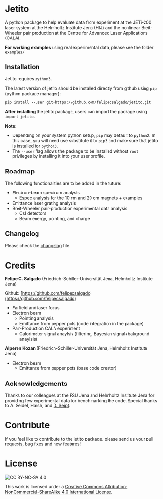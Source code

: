 # Jetito

A python package to help evaluate data from experiment at the JETi-200 laser system at the Helmholtz Institute Jena (HIJ) and the nonlinear Breit-Wheeler pair production at the Centre for Advanced Laser Applications (CALA).

**For working examples** using real experimental data, please see the folder `examples/`

## Installation

Jetito requires `python3`.

The latest version of jetito should be installed directly from github using `pip` (python package manager):

`pip install --user git+https://github.com/felipecsalgado/jetito.git`

**After installing** the jetito package, users can import the package using `import jetito`.

**Note:**

* Depending on your system python setup, `pip` may default to `python2`. In this case, you will need use substitute it to `pip3` and make sure that jetito is installed for `python3`.
* The `--user` flag allows the package to be installed without `root` privileges by installing it into your user profile.

## Roadmap

The following functionalities are to be added in the future:

* Electron-beam spectrum analysis
  * Espec analysis for the 10 cm and 20 cm magnets + examples
* Emittance laser grating analysis
* Breit-Wheeler pair-production experimental data analysis
  * CsI detectors
  * Beam energy, pointing, and charge

## Changelog

Please check the [changelog](changelog.md) file.

# Credits

**Felipe C. Salgado**
(Friedrich-Schiller-Universität Jena, Helmholtz Institute Jena)

Github: [https://github.com/felipecsalgado](https://github.com/felipecsalgado)

* Farfield and laser focus
* Electron beam
  * Pointing analysis
  * Emittance from pepper pots (code integration in the package)
* Pair-Production CALA experiment
  * Calorimeter signal anaylsis (filtering, Bayesian signal+bakground anaylsis)

**Alperen Kozan**
(Friedrich-Schiller-Universität Jena, Helmholtz Institute Jena)

* Electron beam
  * Emittance from pepper pots (base code creator)

## Acknowledgements

Thanks to our colleagues at the FSU Jena and Helmholtz Institute Jena for providing few experimental data for benchmarking the code. Special thanks to A. Seidel, Harsh, and [D. Seipt](https://github.com/danielseipt).

# Contribute

If you feel like to contribute to the jetito package, please send us your pull requests, bug fixes and new features!

# License

![CC BY-NC-SA 4.0](https://i.creativecommons.org/l/by-nc-sa/4.0/88x31.png)

This work is licensed under a [Creative Commons Attribution-NonCommercial-ShareAlike 4.0
International License](http://creativecommons.org/licenses/by-nc-sa/4.0/).
